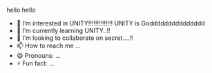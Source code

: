 hello hello
- 👀 I’m interested in UNITY!!!!!!!!!!!!!! UNITY is Goddddddddddddddd
- 🌱 I’m currently learning UNITY..!!
- 💞️ I’m looking to collaborate on secret....!!
- 📫 How to reach me ...
- 😄 Pronouns: ...
- ⚡ Fun fact: ...

<!---
inseog1234/inseog1234 is a ✨ special ✨ repository because its `README.md` (this file) appears on your GitHub profile.
You can click the Preview link to take a look at your changes.
--->
